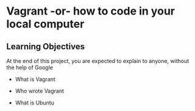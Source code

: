 # Vagrant -or- how to code in your local computer

## Learning Objectives

At the end of this project, you are expected to explain to anyone, without the help of Google

* What is Vagrant

* Who wrote Vagrant

* What is Ubuntu
